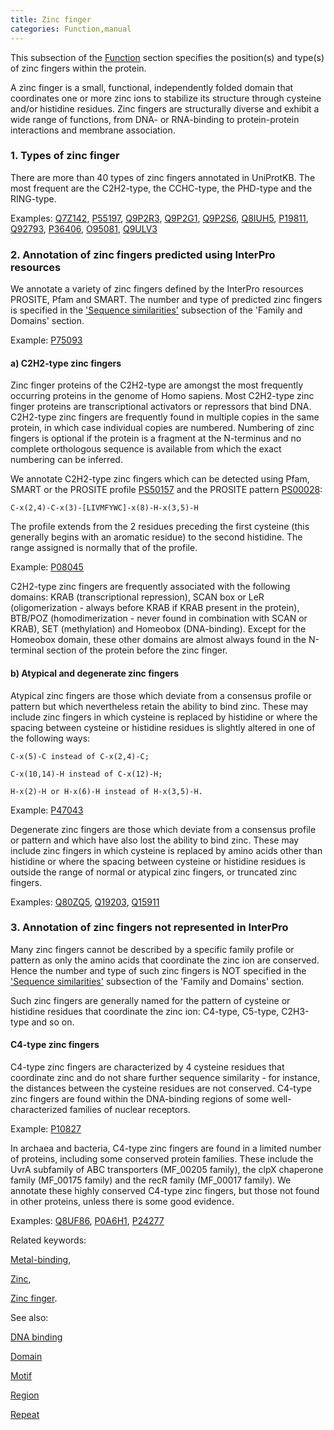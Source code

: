 ```yaml
---
title: Zinc finger
categories: Function,manual
---
```


This subsection of the [Function](http://www.uniprot.org/help/function%5Fsection) section specifies the position(s) and type(s) of zinc fingers within the protein.

A zinc finger is a small, functional, independently folded domain that coordinates one or more zinc ions to stabilize its structure through cysteine and/or histidine residues. Zinc fingers are structurally diverse and exhibit a wide range of functions, from DNA- or RNA-binding to protein-protein interactions and membrane association.

### 1\. Types of zinc finger

There are more than 40 types of zinc fingers annotated in UniProtKB. The most frequent are the C2H2-type, the CCHC-type, the PHD-type and the RING-type.

Examples: [Q7Z142](http://www.uniprot.org/uniprot/Q7Z142#function), [P55197](http://www.uniprot.org/uniprot/P55197#function), [Q9P2R3](http://www.uniprot.org/uniprot/Q9P2R3#function), [Q9P2G1](http://www.uniprot.org/uniprot/Q9P2G1#function), [Q9P2S6](http://www.uniprot.org/uniprot/Q9P2S6#function), [Q8IUH5](http://www.uniprot.org/uniprot/Q8IUH5#function), [P19811](http://www.uniprot.org/uniprot/P19811#function), [Q92793](http://www.uniprot.org/uniprot/Q92793#function), [P36406](http://www.uniprot.org/uniprot/P36406#function), [O95081](http://www.uniprot.org/uniprot/O95081#function), [Q9ULV3](http://www.uniprot.org/uniprot/Q9ULV3#function)

### 2\. Annotation of zinc fingers predicted using InterPro resources

We annotate a variety of zinc fingers defined by the InterPro resources PROSITE, Pfam and SMART. The number and type of predicted zinc fingers is specified in the ['Sequence similarities'](http://www.uniprot.org/manual/sequence_similarities) subsection of the 'Family and Domains' section.

Example: [P75093](http://www.uniprot.org/uniprot/P75093#family_and_domains)

#### a) C2H2-type zinc fingers

Zinc finger proteins of the C2H2-type are amongst the most frequently occurring proteins in the genome of Homo sapiens. Most C2H2-type zinc finger proteins are transcriptional activators or repressors that bind DNA. C2H2-type zinc fingers are frequently found in multiple copies in the same protein, in which case individual copies are numbered. Numbering of zinc fingers is optional if the protein is a fragment at the N-terminus and no complete orthologous sequence is available from which the exact numbering can be inferred.

We annotate C2H2-type zinc fingers which can be detected using Pfam, SMART or the PROSITE profile [PS50157](http://prosite.expasy.org/PDOC00028) and the PROSITE pattern [PS00028](http://prosite.expasy.org/PDOC00028):

```
C-x(2,4)-C-x(3)-[LIVMFYWC]-x(8)-H-x(3,5)-H

```

The profile extends from the 2 residues preceding the first cysteine (this generally begins with an aromatic residue) to the second histidine. The range assigned is normally that of the profile.

Example: [P08045](http://www.uniprot.org/uniprot/P08045#function)

C2H2-type zinc fingers are frequently associated with the following domains: KRAB (transcriptional repression), SCAN box or LeR (oligomerization - always before KRAB if KRAB present in the protein), BTB/POZ (homodimerization - never found in combination with SCAN or KRAB), SET (methylation) and Homeobox (DNA-binding). Except for the Homeobox domain, these other domains are almost always found in the N-terminal section of the protein before the zinc finger.

#### b) Atypical and degenerate zinc fingers

Atypical zinc fingers are those which deviate from a consensus profile or pattern but which nevertheless retain the ability to bind zinc. These may include zinc fingers in which cysteine is replaced by histidine or where the spacing between cysteine or histidine residues is slightly altered in one of the following ways:

```
C-x(5)-C instead of C-x(2,4)-C;

C-x(10,14)-H instead of C-x(12)-H;

H-x(2)-H or H-x(6)-H instead of H-x(3,5)-H.

```

Example: [P47043](http://www.uniprot.org/uniprot/P47043#function)

Degenerate zinc fingers are those which deviate from a consensus profile or pattern and which have also lost the ability to bind zinc. These may include zinc fingers in which cysteine is replaced by amino acids other than histidine or where the spacing between cysteine or histidine residues is outside the range of normal or atypical zinc fingers, or truncated zinc fingers.

Examples: [Q80ZQ5](http://www.uniprot.org/uniprot/Q80ZQ5#function), [Q19203](http://www.uniprot.org/uniprot/Q19203#function), [Q15911](http://www.uniprot.org/uniprot/Q15911#function)

### 3\. Annotation of zinc fingers not represented in InterPro

Many zinc fingers cannot be described by a specific family profile or pattern as only the amino acids that coordinate the zinc ion are conserved. Hence the number and type of such zinc fingers is NOT specified in the ['Sequence similarities'](http://www.uniprot.org/manual/sequence_similarities) subsection of the 'Family and Domains' section.

Such zinc fingers are generally named for the pattern of cysteine or histidine residues that coordinate the zinc ion: C4-type, C5-type, C2H3-type and so on.

#### C4-type zinc fingers

C4-type zinc fingers are characterized by 4 cysteine residues that coordinate zinc and do not share further sequence similarity - for instance, the distances between the cysteine residues are not conserved. C4-type zinc fingers are found within the DNA-binding regions of some well-characterized families of nuclear receptors.

Example: [P10827](http://www.uniprot.org/uniprot/P10827#function)

In archaea and bacteria, C4-type zinc fingers are found in a limited number of proteins, including some conserved protein families. These include the UvrA subfamily of ABC transporters (MF\_00205 family), the clpX chaperone family (MF\_00175 family) and the recR family (MF\_00017 family). We annotate these highly conserved C4-type zinc fingers, but those not found in other proteins, unless there is some good evidence.

Examples: [Q8UF86](http://www.uniprot.org/uniprot/Q8UF86#function), [P0A6H1](http://www.uniprot.org/uniprot/P0A6H1#function), [P24277](http://www.uniprot.org/uniprot/P24277#function)

Related keywords:

[Metal-binding](http://www.uniprot.org/keywords/479),

[Zinc](http://www.uniprot.org/keywords/862),

[Zinc finger](http://www.uniprot.org/keywords/863).

See also:

[DNA binding](http://www.uniprot.org/help/dna%5Fbind)

[Domain](http://www.uniprot.org/help/domain)

[Motif](http://www.uniprot.org/help/motif)

[Region](http://www.uniprot.org/help/region)

[Repeat](http://www.uniprot.org/help/repeat)